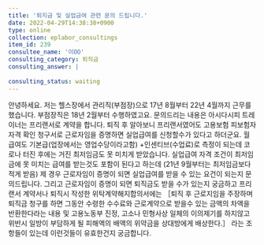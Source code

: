 ```yaml
---
title: '퇴지금 및 실업금여 관련 문의 드립니다.'
date: 2022-04-29T14:38:38+0900
type: online
collection: eplabor_consultings
item_id: 239
consultee_name: '이OO'
consulting_category: 퇴직금
consulting_answer: |
    
consulting_status: waiting
---
```


안녕하세요. 저는 헬스장에서 관리직(부점장)으로 17년 8월부터 22년 4월까지 근무를 했습니다. 부점장직은 18년 2월부터 수행하였고요. 
문의드리는 내용은 아시다시피 트레이너는 프리랜서로 계약을 합니다.
퇴직 후 알아보니 프리랜서였어도 고용보험 피보험자 자격 확인 청구서로 근로자임을 증명하면 실업급여를 신청할수가 있다고 하더군요. 월 급여도 기본급(업장에서는 영업수당이라고함) +인센티브(수업료)로 측정이 되는데 코로나 터진 후에는 거진 최저임금도 못 미치게 받았습니다. 실업급여 자격 조건이 최저임금에 못 미치는 급여를 받는것도 포함이 된다고 하는데 (21년 9월부터는 최저임금보다 적게 받음) 제 경우 근로자임이 증명이 되면 실업급여를 받을 수 있는 요건이 되는지 문의드립니다.
그리고 근로자임이 증명이 되면 퇴직금도 받을 수가 있는지 궁금하고 프리랜서 계약서나 퇴직시 작성한 위탁계약해지합의서에는 ［퇴직 후 근로지임을 주장하며 퇴직금 청구를 하면 그동안 수령한 수수료와 근로계약으로 받을수 있는 금액의 차액을 반환한다라는 내용 및 고용노동부 진정, 고소나 민형사상 일체의 이의제기를 하지않고 위반시 일방이 부담하게 될 피해액의 배액의 위약금을 상대방에게 배상한다.］ 라는 조항들이 있는데 이런것들이 유효한건지 궁금합니다.
